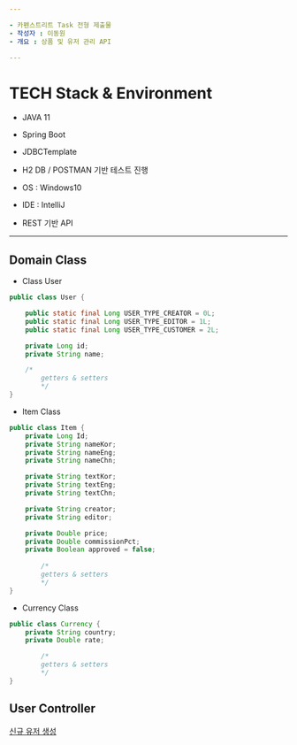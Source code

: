 ```yaml
---

- 카펜스트리트 Task 전형 제출물
- 작성자 : 이동원
- 개요 : 상품 및 유저 관리 API

---
```


# TECH Stack  &  Environment

 - JAVA 11

 - Spring Boot

 - JDBCTemplate

 - H2 DB / POSTMAN 기반 테스트 진행

 - OS : Windows10

 - IDE : IntelliJ

 - REST 기반 API 

---

## Domain Class

- Class User

```java
public class User {

    public static final Long USER_TYPE_CREATOR = 0L;
    public static final Long USER_TYPE_EDITOR = 1L;
    public static final Long USER_TYPE_CUSTOMER = 2L;

    private Long id;
    private String name;

    /*
		getters & setters
		*/
}
```

- Item Class

```java
public class Item {
    private Long Id;
    private String nameKor;
    private String nameEng;
    private String nameChn;

    private String textKor;
    private String textEng;
    private String textChn;

    private String creator;
    private String editor;

    private Double price;
    private Double commissionPct;
    private Boolean approved = false;
		
		/*
		getters & setters
		*/
}
```

- Currency Class

```java
public class Currency {
    private String country;
    private Double rate;

		/*
		getters & setters
		*/
}
```

## User Controller

[신규 유저 생성](https://www.notion.so/843a2abab50e4750aeec4cff1bf1d07c)
